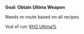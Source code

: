 **Goal: Obtain Ultima Weapon**

Needs re-route based on all recipes

Vod of run: [KH2 Ultima%](https://youtube.com/live/49JH5MmvdwU?feature=share)
